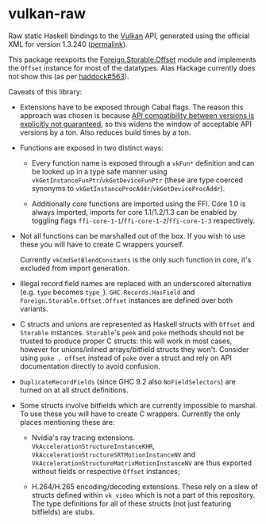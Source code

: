 # vulkan-raw

Raw static Haskell bindings to the [Vulkan](https://registry.khronos.org/vulkan) API,
generated using the official XML for version 1.3.240
([permalink](https://github.com/KhronosGroup/Vulkan-Docs/blob/b33bd816a24012b0ac51e8b05567cc221171ccf1/xml/vk.xml)).

This package reexports the
[Foreign.Storable.Offset](https://hackage.haskell.org/package/storable-offset-0.1.0.0/docs/Foreign-Storable-Offset.html)
module and implements the `Offset` instance for most of the datatypes.
Alas Hackage currently does not show this (as per [haddock#563](https://github.com/haskell/haddock/issues/563)).

Caveats of this library:

- Extensions have to be exposed through Cabal flags. The reason this approach was chosen is because
  [API compatibility between versions is explicitly not guaranteed](https://github.com/KhronosGroup/Vulkan-Docs/issues/580#issuecomment-334950292), so this widens the window of acceptable API versions by a ton. Also
  reduces build times by a ton.

- Functions are exposed in two distinct ways:

    - Every function name is exposed through a `vkFun*` definition and can be looked up in a
      type safe manner using `vkGetInstanceFunPtr`/`vkGetDeviceFunPtr` (these are type
      coerced synonyms to `vkGetInstanceProcAddr`/`vkGetDeviceProcAddr`).

    - Additionally core functions are imported using the FFI. Core 1.0 is always imported,
      imports for core 1.1/1.2/1.3 can be enabled by toggling flags
      `ffi-core-1-1`/`ffi-core-1-2`/`ffi-core-1-3` respectively.

- Not all functions can be marshalled out of the box.
  If you wish to use these you will have to create C wrappers yourself.

  Currently `vkCmdSetBlendConstants` is the only such function in core, it's excluded from import generation.

- Illegal record field names are replaced with an underscored alternative (e.g. `type` becomes `type_`).
  `GHC.Records.HasField` and `Foreign.Storable.Offset.Offset` instances are defined over both variants.

- C structs and unions are represented as Haskell structs with `Offset` and `Storable` instances.
  `Storable`'s `peek` and `poke` methods should not be trusted to produce proper C structs:
  this will work in most cases, however for unions/inlined arrays/bitfield structs they won't.
  Consider using `poke . offset` instead of `poke` over a struct and rely on API documentation
  directly to avoid confusion.

- `DuplicateRecordFields` (since GHC 9.2 also `NoFieldSelectors`) are turned on at all struct definitions.

- Some structs involve bitfields which are currently impossible to marshal. To use these you will have to
  create C wrappers. Currently the only places mentioning these are:

    - Nvidia's ray tracing extensions. `VkAccelerationStructureInstanceKHR`,
      `VkAccelerationStructureSRTMotionInstanceNV` and `VkAccelerationStructureMatrixMotionInstanceNV`
      are thus exported without fields or respective `Offset` instances;

    - H.264/H.265 encoding/decoding extensions. These rely on a slew of structs defined within `vk_video`
      which is not a part of this repository. The type definitions for all of these structs
      (not just featuring bitfields) are stubs.
